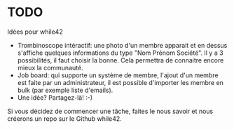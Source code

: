 TODO
====

Idées pour while42

- Trombinoscope intéractif: une photo d'un membre apparait et en dessus s'affiche quelques informations du type "Nom Prénom Société". Il y a 3 possibilités, il faut choisir la bonne. Cela permettra de connaitre encore mieux la communauté.
- Job board: qui supporte un système de membre, l'ajout d'un membre est faite par un administrateur, il est possible d'importer les membre en bulk (par exemple liste d'emails).
- Une idée? Partagez-là! :-)

Si vous décidez de commencer une tâche, faites le nous savoir et nous créerons un repo sur le Github while42.